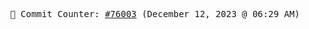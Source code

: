 <p align="center">
    <samp>
        📮 Commit Counter: <a href="https://github.com/Javascript-void0/Javascript-void0/commits/main">#76003</a> (December 12, 2023 @ 06:29 AM)
    </samp>
</p>
